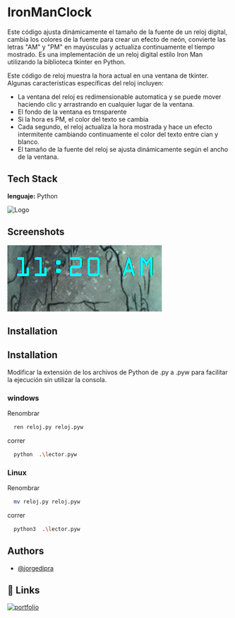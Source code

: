 # IronManClock
Este código ajusta dinámicamente el tamaño de la fuente de un reloj digital, cambia los colores de la fuente para crear un efecto de neón, convierte las letras "AM" y "PM" en mayúsculas y actualiza continuamente el tiempo mostrado. Es una implementación de un reloj digital estilo Iron Man utilizando la biblioteca tkinter en Python.

Este código de reloj muestra la hora actual en una ventana de tkinter. Algunas características específicas del reloj incluyen:

- La ventana del reloj es redimensionable automatica y se puede mover haciendo clic y arrastrando en cualquier lugar de la ventana.
- El fondo de la ventana es trnsparente
- Si la hora es PM, el color del texto se cambia
- Cada segundo, el reloj actualiza la hora mostrada y hace un efecto intermitente cambiando continuamente el color del texto entre cian y blanco.
- El tamaño de la fuente del reloj se ajusta dinámicamente según el ancho de la ventana.



## Tech Stack

**lenguaje:** Python



![Logo](https://www.python.org/static/img/python-logo.png)


## Screenshots

![App Screenshot](https://github.com/jorgedipra/IronManClock/blob/main/view/2024-07-08_11h21_05.png?raw=true])


## Installation


## Installation

Modificar la extensión de los archivos de Python de .py a .pyw para facilitar la ejecución sin utilizar la consola.

### windows
Renombrar
```bash
  ren reloj.py reloj.pyw
```
correr
```bash
  python  .\lector.pyw
```
### Linux
Renombrar
```bash
  mv reloj.py reloj.pyw
```
correr
```bash
  python3  .\lector.pyw
```

## Authors

- [@jorgedipra](https://jorgedipra.github.io/)



## 🔗 Links
[![portfolio](https://img.shields.io/badge/my_portfolio-000?style=for-the-badge&logo=ko-fi&logoColor=white)](https://jorgedipra.github.io/)

